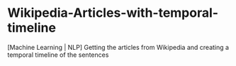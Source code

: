 # Wikipedia-Articles-with-temporal-timeline
[Machine Learning | NLP] Getting the articles from Wikipedia and creating a temporal timeline of the sentences 
